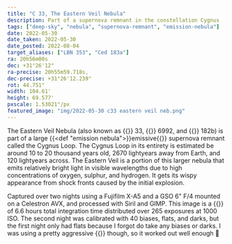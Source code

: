 ```yaml
---
title: "C 33, The Eastern Veil Nebula"
description: Part of a supernova remnant in the constellation Cygnus
tags: ["deep-sky", "nebula", "supernova-remnant", "emission-nebula"]
date: 2022-05-30
date_taken: 2022-05-30
date_posted: 2022-08-04
target_aliases: ["LBN 353", "Ced 183a"]
ra: 20h56m00s
dec: +31°26'12"
ra-precise: 20h55m59.718s,
dec-precise: +31°26'12.239"
rot: 44.751°
width: 104.61'
height: 69.577'
pxscale: 1.53021"/px
featured_image: "img/2022-05-30 c33 eastern veil neb.png"
---
```


The Eastern Veil Nebula (also known as {{<def C />}} 33, {{<def NGC />}} 6992, and {{<def Ced />}} 182b) is part of a large {{<def "emission nebula">}}emissive{{</def>}} supernova remnant called the Cygnus Loop. The Cygnus Loop in its entirety is estimated be around 10 to 20 thousand years old, 2670 lightyears away from Earth, and 120 lightyears across. The Eastern Veil is a portion of this larger nebula that emits relatively bright light in visible wavelengths due to high concentrations of oxygen, sulphur, and hydrogen. It gets its wispy appearance from shock fronts caused by the initial explosion.

Captured over two nights using a Fujifilm X-A5 and a GSO 6" F/4 mounted on a Celestron AVX, and processed with Siril and GIMP. This image is a {{<def stack />}} of 6.6 hours total integration time distributed over 265 exposures at 1000 ISO. The second night was calibrated with 40 biases, flats, and darks, but the first night only had flats because I forgot do take any biases or darks. I was using a pretty aggressive {{<def dither />}} though, so it worked out well enough 🤷